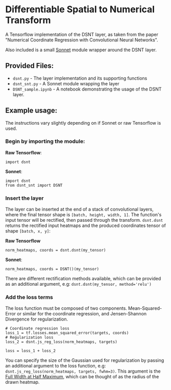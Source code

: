 # Differentiable Spatial to Numerical Transform
A Tensorflow implementation of the DSNT layer, as taken from the paper "Numerical Coordinate Regression with Convolutional Neural Networks". 

Also included is a small [Sonnet](https://github.com/deepmind/sonnet) module wrapper around the DSNT layer.

## Provided Files:

- `dsnt.py` - The layer implementation and its supporting functions
- `dsnt_snt.py` - A Sonnet module wrapping the layer
- `DSNT_sample.ipynb` - A notebook demonstrating the usage of the DSNT layer.


## Example usage:
The instructions vary slightly depending on if Sonnet or raw Tensorflow is used.
### Begin by importing the module:

**Raw Tensorflow**:
```
import dsnt
```
**Sonnet**:
```
import dsnt
from dsnt_snt import DSNT
```

### Insert the layer
The layer can be inserted at the end of a stack of convolutional layers, where the final tensor shape is `[batch, height, width, 1]`.
The function's input tensor will be rectified, then passed through the transform. `dsnt.dsnt` returns the rectified input heatmaps and the produced coordinates tensor of shape `[batch, x, y]`:

**Raw Tensorflow**
```
norm_heatmaps, coords = dsnt.dsnt(my_tensor)
```
**Sonnet**:
```
norm_heatmaps, coords = DSNT()(my_tensor)
```

There are different rectification methods available, which can be provided as an additional argument, e.g: `dsnt.dsnt(my_tensor, method='relu')`


### Add the loss terms
The loss function must be composed of two components. Mean-Squared-Error or similar for the coordinate regression, and Jensen-Shannon Divergence for regularization.
```
# Coordinate regression loss
loss_1 = tf.losses.mean_squared_error(targets, coords)
# Regularization loss
loss_2 = dsnt.js_reg_loss(norm_heatmaps, targets)

loss = loss_1 + loss_2
```
You can specify the size of the Gaussian used for regularization by passing an additional argument to the loss function, e.g: `dsnt.js_reg_loss(norm_heatmaps, targets, fwhm=3)`. This argument is the [Full Width at Half Maximum](https://en.wikipedia.org/wiki/Full_width_at_half_maximum), which can be thought of as the radius of the drawn heatmap.
